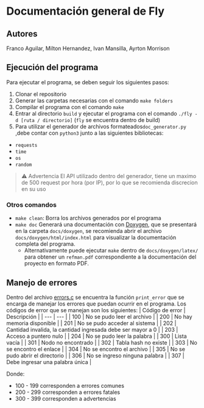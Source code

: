 # Documentación general de Fly

## Autores
Franco Aguilar, Milton Hernandez, Ivan Mansilla, Ayrton Morrison

## Ejecución del programa
Para ejecutar el programa, se deben seguir los siguientes pasos:
1. Clonar el repositorio
2. Generar las carpetas necesarias con el comando `make folders`
3. Compilar el programa con el comando `make`
4. Entrar al directorio `build` y ejecutar el programa con el comando `./fly -d [ruta / directorio]` (`fly` se encuentra dentro de build)
5. Para utilizar el generador de archivos formateados`doc_generator.py` ,debe contar con `python3` junto a las siguientes bibliotecas:
- `requests`
- `time`
- `os`
- `random`

> ⚠️ Advertencia
> El API utilizado dentro del generador, tiene un maximo de 500 request por hora (por IP), por lo que se recomienda discrecion en su uso

### Otros comandos
- `make clean`: Borra los archivos generados por el programa
- `make doc` Generará una documentación con [Doxygen](https://www.doxygen.nl/), que se presentará en la carpeta `docs/doxygen`, se recomienda abrir el archivo `docs/doxygen/html/index.html` para visualizar la documentación completa del programa.
  - Alternativamente puede ejecutar `make` dentro de `docs/doxygen/latex/` para obtener un `refman.pdf` correspondiente a la documentación del proyecto en formato PDF.

## Manejo de errores
Dentro del archivo [errors.c](src/errors.c) se encuentra la función `print_error` que se encarga de manejar los errores que puedan ocurrir en el programa. Los códigos de error que se manejan son los siguientes:
| Código de error | Descripción |
| --- | --- |
| 100 | No se pudo leer el archivo |
| 200 | No hay memoria disponible |
| 201 | No se pudo acceder al sistema |
| 202 | Cantidad invalida, la cantidad ingresada debe ser mayor a 0 |
| 203 | Acceso a puntero nulo |
| 204 | No se pudo leer la palabra |
| 300 | Lista vacía |
| 301 | Nodo no encontrado |
| 302 | Tabla hash no existe |
| 303 | No se encontro el enlace |
| 304 | No se encontro el archivo |
| 305 | No se pudo abrir el directorio |
| 306 | No se ingreso ninguna palabra |
| 307 | Debe ingresar una palabra única |

Donde:
- 100 - 199 corresponden a errores comunes
- 200 - 299 corresponden a errores fatales
- 300 - 399 corresponden a advertencias


